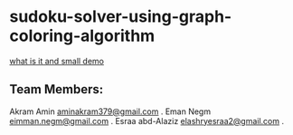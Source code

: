 # sudoku-solver-using-graph-coloring-algorithm

[what is it and small demo](https://drive.google.com/file/d/1PD7cm_AhbbyzGBfYo6FTMq_siMUvq7MB/view?usp=sharing)

## Team Members:
Akram Amin   aminakram379@gmail.com .
Eman Negm   eimman.negm@gmail.com .
Esraa abd-Alaziz   elashryesraa2@gmail.com .
